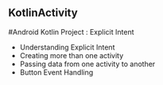 ## KotlinActivity

#Android Kotlin Project : Explicit Intent

- Understanding Explicit Intent 
- Creating more than one activity 
- Passing data from one activity to another
- Button Event Handling 

